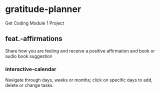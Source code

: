 # gratitude-planner
Get Coding Module 1 Project

## feat.-affirmations
Share how you are feeling and receive a positive affirmation and book or audio book suggestion

### interactive-calendar
Navigate through days, weeks or months; click on specific days to add, delete or change tasks.
